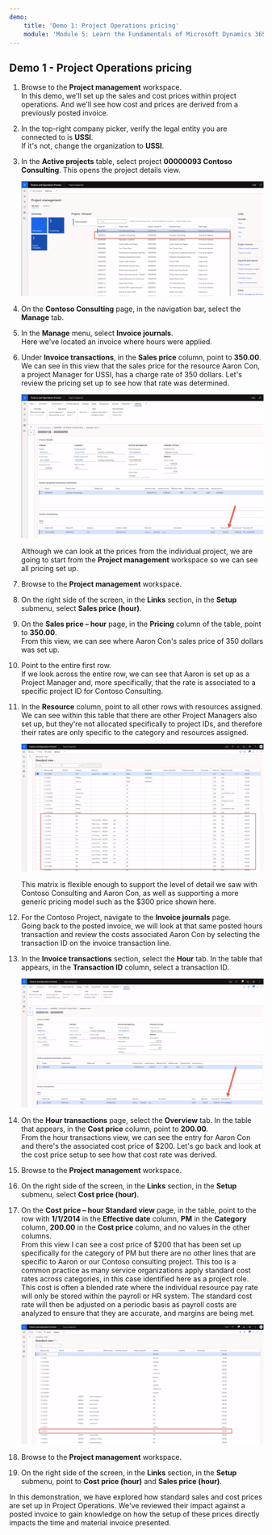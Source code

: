 ```yaml
---
demo:
    title: 'Demo 1: Project Operations pricing'
    module: 'Module 5: Learn the Fundamentals of Microsoft Dynamics 365 Project Operations'
---
```


## Demo 1 - Project Operations pricing

1. Browse to the **Project management** workspace.  
    In this demo, we'll set up the sales and cost prices within project operations. And we'll see how cost and prices are derived from a previously posted invoice.

1. In the top-right company picker, verify the legal entity you are connected to is **USSI**.  
    If it's not, change the organization to **USSI**.

1. In the **Active projects** table, select project **00000093 Contoso Consulting**. This opens the project details view.

    ![A screenshot of the project management workspace with Contoso Consulting highlighted in the Active projects table.](./media/projops_prices_1_selecting_contoso_consulting.png)

1. On the **Contoso Consulting** page, in the navigation bar, select the **Manage** tab.

1. In the **Manage** menu, select **Invoice journals**.  
    Here we've located an invoice where hours were applied.

1. Under **Invoice transactions**, in the **Sales price** column, point to **350.00**.  
    We can see in this view that the sales price for the resource Aaron Con, a project Manager for USSI, has a charge rate of 350 dollars. Let's review the pricing set up to see how that rate was determined.

    ![A screenshot of an invoice journal with the value 350 highlighted in the sales price column.](./media/projops_prices_2_point_to_350.png)  

    Although we can look at the prices from the individual project, we are going to start from the **Project management** workspace so we can see all pricing set up.

1. Browse to the **Project management** workspace.

1. On the right side of the screen, in the **Links** section, in the **Setup** submenu, select **Sales price (hour)**.

1. On the **Sales price – hour** page, in the **Pricing** column of the table, point to **350.00**.  
From this view, we can see where Aaron Con's sales price of 350 dollars was set up.

1. Point to the entire first row.  
    If we look across the entire row, we can see that Aaron is set up as a Project Manager and, more specifically, that the rate is associated to a specific project ID for Contoso Consulting.

1. In the **Resource** column, point to all other rows with resources assigned.  
    We can see within this table that there are other Project Managers also set up, but they're not allocated specifically to project IDs, and therefore their rates are only specific to the category and resources assigned.

    ![A screenshot of the sales price - hour page with all rows with resources assigned highlighted in the table.](./media/projops_prices_3_resources_table.png)  

    This matrix is flexible enough to support the level of detail we saw with Contoso Consulting and Aaron Con, as well as supporting a more generic pricing model such as the $300 price shown here.

1. For the Contoso Project, navigate to the **Invoice journals** page.  
    Going back to the posted invoice, we will look at that same posted hours transaction and review the costs associated Aaron Con by selecting the transaction ID on the invoice transaction line.

1. In the **Invoice transactions** section, select the **Hour** tab. In the table that appears, in the **Transaction ID** column, select a transaction ID.

    ![A screenshot of the invoice journal page with the transaction ID column highlighted.](./media/projops_prices_4_select_a_transaction_id.png)

1. On the **Hour transactions** page, select the **Overview** tab. In the table that appears, in the **Cost price** column, point to **200.00**.  
    From the hour transactions view, we can see the entry for Aaron Con and there's the associated cost price of $200. Let's go back and look at the cost price setup to see how that cost rate was derived.

1. Browse to the **Project management** workspace.

1. On the right side of the screen, in the **Links** section, in the **Setup** submenu, select **Cost price (hour)**.

1. On the **Cost price – hour Standard view** page, in the table, point to the row with **1/1/2014** in the **Effective date** column, **PM** in the **Category** column, **200.00** in the **Cost price** column, and no values in the other columns.  
    From this view I can see a cost price of $200 that has been set up specifically for the category of PM but there are no other lines that are specific to Aaron or our Contoso consulting project. This too is a common practice as many service organizations apply standard cost rates across categories, in this case identified here as a project role. This cost is often a blended rate where the individual resource pay rate will only be stored within the payroll or HR system. The standard cost rate will then be adjusted on a periodic basis as payroll costs are analyzed to ensure that they are accurate, and margins are being met.

    ![A screenshot of the cost price - hour table with the row for PM pricing highlighted.](./media/projops_prices_5_cost_price_hour_table.png)

1. Browse to the **Project management** workspace.

1. On the right side of the screen, in the **Links** section, in the **Setup** submenu, point to **Cost price (hour)** and **Sales price (hour)**.  

In this demonstration, we have explored how standard sales and cost prices are set up in Project Operations. We've reviewed their impact against a posted invoice to gain knowledge on how the setup of these prices directly impacts the time and material invoice presented.
